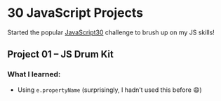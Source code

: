 # 30 JavaScript Projects

Started the popular [JavaScript30](https://javascript30.com) challenge to brush up on my JS skills!

## Project 01 – JS Drum Kit

### What I learned:

- Using `e.propertyName` (surprisingly, I hadn’t used this before 😄)
